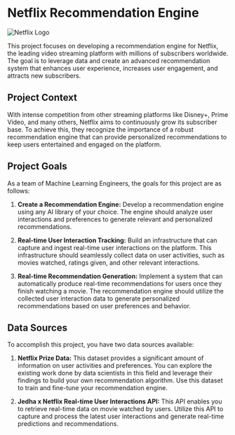 # Netflix Recommendation Engine

![Netflix Logo](https://cdn.vox-cdn.com/thumbor/xafU0U-9Bff8r2KuR24XTd3SH8o=/1400x1400/filters:format(jpeg)/cdn.vox-cdn.com/uploads/chorus_asset/file/13695141/acastro_181126_1777_netflix_0001.jpg)

This project focuses on developing a recommendation engine for Netflix, the leading video streaming platform with millions of subscribers worldwide. The goal is to leverage data and create an advanced recommendation system that enhances user experience, increases user engagement, and attracts new subscribers.

## Project Context

With intense competition from other streaming platforms like Disney+, Prime Video, and many others, Netflix aims to continuously grow its subscriber base. To achieve this, they recognize the importance of a robust recommendation engine that can provide personalized recommendations to keep users entertained and engaged on the platform.

## Project Goals

As a team of Machine Learning Engineers, the goals for this project are as follows:

1. **Create a Recommendation Engine:** Develop a recommendation engine using any AI library of your choice. The engine should analyze user interactions and preferences to generate relevant and personalized recommendations.

2. **Real-time User Interaction Tracking:** Build an infrastructure that can capture and ingest real-time user interactions on the platform. This infrastructure should seamlessly collect data on user activities, such as movies watched, ratings given, and other relevant interactions.

3. **Real-time Recommendation Generation:** Implement a system that can automatically produce real-time recommendations for users once they finish watching a movie. The recommendation engine should utilize the collected user interaction data to generate personalized recommendations based on user preferences and behavior.

## Data Sources

To accomplish this project, you have two data sources available:

1. **Netflix Prize Data:** This dataset provides a significant amount of information on user activities and preferences. You can explore the existing work done by data scientists in this field and leverage their findings to build your own recommendation algorithm. Use this dataset to train and fine-tune your recommendation engine.

2. **Jedha x Netflix Real-time User Interactions API:** This API enables you to retrieve real-time data on movie watched by users. Utilize this API to capture and process the latest user interactions and generate real-time predictions and recommendations.

